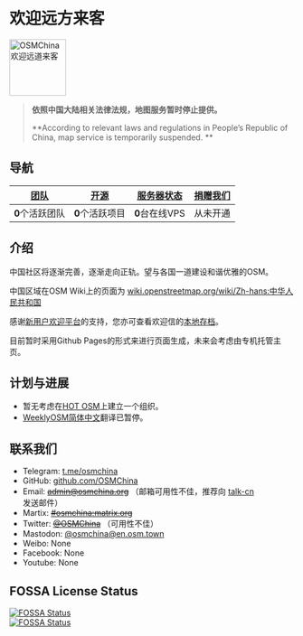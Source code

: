 # 欢迎远方来客
<a href="https://wiki.openstreetmap.org/wiki/Zh-hans:中华人民共和国"><img src="https://wiki.openstreetmap.org/w/images/thumb/1/10/OpenStreetMap_PRC.svg/300px-OpenStreetMap_PRC.svg.png" alt="OSMChina 欢迎远道来客" width=100px></a>

> **依照中国大陆相关法律法规，地图服务暂时停止提供。**
> 
> **According to relevant laws and regulations in People’s Republic of China, map service is temporarily suspended. **

## 导航

| [团队](/pages/team/team_overview.md) | [开源](/pages/foss/foss_overview.md) | [服务器状态](/pages/hardware/hardware_overview.md) | [捐赠我们](/pages/about_us/donate.md) |
| ---- | ---- | ---------- | ---------- |
| **0**个活跃团队 | **0**个活跃项目 | **0**台在线VPS | 从未开通 |

## 介绍

中国社区将逐渐完善，逐渐走向正轨。望与各国一道建设和谐优雅的OSM。

中国区域在OSM Wiki上的页面为 [wiki.openstreetmap.org/wiki/Zh-hans:中华人民共和国](https://wiki.openstreetmap.org/wiki/Zh-hans:中华人民共和国)

感谢[新用户欢迎平台](https://github.com/osmbe/osm-welcome-tool)的支持，您亦可查看欢迎信的[本地存档](/pages/welcome/welcome_letter.md)。

目前暂时采用Github Pages的形式来进行页面生成，未来会考虑由专机托管主页。

## 计划与进展

* 暂无考虑在[HOT OSM](https://www.hotosm.org/)上建立一个组织。
* [WeeklyOSM简体中文](weeklyosm.eu/cn/)翻译已暂停。

## 联系我们

* Telegram: [t.me/osmchina](https://t.me/osmchina)
* GitHub: [github.com/OSMChina](https://github.com/OSMChina)
* Email: ~~[admin@osmchina.org](mailto:admin@osmchina.org)~~ （邮箱可用性不佳，推荐向 [talk-cn](https://lists.openstreetmap.org/listinfo/talk-cn) 发送邮件）
* Martix: ~~[#osmchina:matrix.org](https://matrix.to/#/#osmchina:matrix.org)~~
* Twitter: ~~[@OSMChina](https://twitter.com/osmchina)~~ （可用性不佳）
* Mastodon: [@osmchina@en.osm.town](https://en.osm.town/@osmchina)
* Weibo: None
* Facebook: None
* Youtube: None

## FOSSA License Status
[![FOSSA Status](https://app.fossa.com/api/projects/git%2Bgithub.com%2FOSMChina%2FOSMChina-Website.svg?type=shield)](https://app.fossa.com/projects/git%2Bgithub.com%2FOSMChina%2FOSMChina-Website?ref=badge_shield)<br/>
[![FOSSA Status](https://app.fossa.com/api/projects/git%2Bgithub.com%2FOSMChina%2FOSMChina-Website.svg?type=large)](https://app.fossa.com/projects/git%2Bgithub.com%2FOSMChina%2FOSMChina-Website?ref=badge_large)
